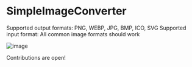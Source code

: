 # SimpleImageConverter

Supported output formats: PNG, WEBP, JPG, BMP, ICO, SVG
Supported input format: All common image formats should work

![image](https://github.com/FabiChan99/SimpleImageConverter/assets/73954978/4d26dc54-229b-4cc8-97bf-73587fac6272)


Contributions are open!
